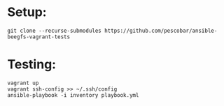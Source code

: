 # Setup:
	
	git clone --recurse-submodules https://github.com/pescobar/ansible-beegfs-vagrant-tests

# Testing:

	vagrant up
	vagrant ssh-config >> ~/.ssh/config
	ansible-playbook -i inventory playbook.yml
